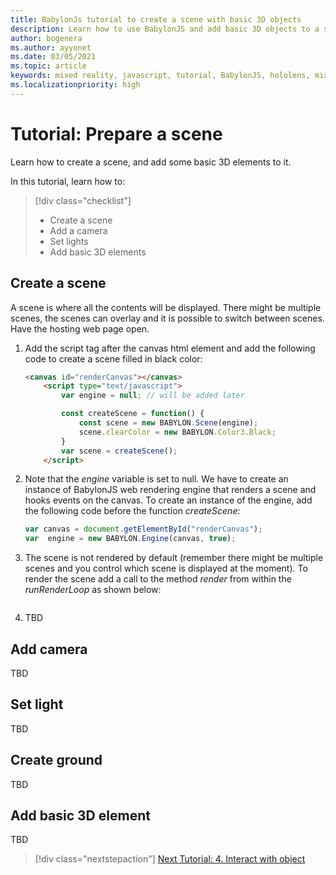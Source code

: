 ```yaml
---
title: BabylonJs tutorial to create a scene with basic 3D objects
description: Learn how to use BabylonJS and add basic 3D objects to a scene.
author: bogenera
ms.author: ayyonet
ms.date: 03/05/2021
ms.topic: article
keywords: mixed reality, javascript, tutorial, BabylonJS, hololens, mixed reality, UWP, Windows 10
ms.localizationpriority: high
---
```


# Tutorial: Prepare a scene

Learn how to create a scene, and add some basic 3D elements to it.

In this tutorial, learn how to:

> [!div class="checklist"]
> * Create a scene
> * Add a camera
> * Set lights
> * Add basic 3D elements

## Create a scene

A scene is where all the contents will be displayed. There might be multiple scenes, the scenes can overlay and it is possible to switch between scenes. Have the hosting web page open.

1. Add the script tag after the canvas html element and add the following code to create a scene filled in black color:

    ```html
    <canvas id="renderCanvas"></canvas>
        <script type="text/javascript">
            var engine = null; // will be added later

            const createScene = function() {
                const scene = new BABYLON.Scene(engine);
                scene.clearColor = new BABYLON.Color3.Black;
            }
            var scene = createScene();
        </script>
    ```

1. Note that the *engine* variable is set to null. We have to create an instance of BabylonJS web rendering engine that renders a scene and hooks events on the canvas. To create an instance of the engine, add the following code before the function *createScene*:

    ```javascript
    var canvas = document.getElementById("renderCanvas");
    var  engine = new BABYLON.Engine(canvas, true);
    ```

1. The scene is not rendered by default (remember there might be multiple scenes and you control which scene is displayed at the moment). To render the scene add a call to the method *render* from within the *runRenderLoop* as shown below:
    ```javascript
    
    ```

1. TBD

## Add camera

TBD

## Set light

TBD

## Create ground

TBD

## Add basic 3D element

TBD

> [!div class="nextstepaction"]
> [Next Tutorial: 4. Interact with object](interact-03.md)